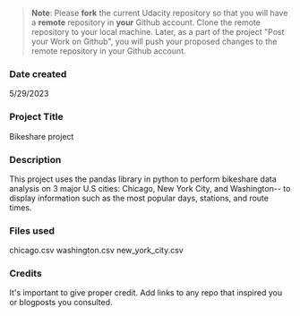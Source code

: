 >**Note**: Please **fork** the current Udacity repository so that you will have a **remote** repository in **your** Github account. Clone the remote repository to your local machine. Later, as a part of the project "Post your Work on Github", you will push your proposed changes to the remote repository in your Github account.

### Date created
5/29/2023

### Project Title
Bikeshare project

### Description
This project uses the pandas library in python to perform bikeshare data analysis on 3 major U.S cities: Chicago, New York City, and Washington-- to display information such as the most popular days, stations, and route times.

### Files used
chicago.csv
washington.csv
new_york_city.csv

### Credits
It's important to give proper credit. Add links to any repo that inspired you or blogposts you consulted.
